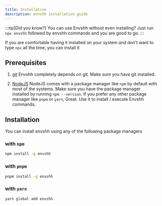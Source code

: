 ```yaml
---
title: Installation
description: envshh installation guide
---
```


:::tip[Did you know?]
You can use Envshh without even installing? Just run `npx envshh` followed by envshh commands and you are good to go.
:::

If you are comfortable having it installed on your system and don't want to type `npx` all the time, you can install it

## Prerequisites

1. [git](https://git-scm.com/downloads)
   Envshh completely depends on git. Make sure you have git installed.

2. [NodeJS](https://nodejs.org/en/download)
   NodeJS comes with a package manager like `npm` by default with most of the systems. Make sure you have the package manager installed by running `npm --version`. If you prefer any other package manager like `pnpm` or `yarn`, Great. Use it to install / execute Envshh commands.

## Installation

You can install envshh using any of the following package managers

### with `npm`

```sh
npm install -g envshh
```

### with `pnpm`

```sh
pnpm install -g envshh
```

### with `yarn`

```sh
yarn global add envshh
```

